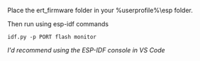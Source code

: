 Place the ert_firmware folder in your %userprofile%\esp folder. 

Then run using esp-idf commands

```
idf.py -p PORT flash monitor
```

_I'd recommend using the ESP-IDF console in VS Code_

